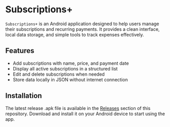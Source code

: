 # Subscriptions+

`Subscriptions+` is an Android application designed to help users manage their subscriptions and recurring payments.
It provides a clean interface, local data storage, and simple tools to track expenses effectively.

## Features
- Add subscriptions with name, price, and payment date
- Display all active subscriptions in a structured list
- Edit and delete subscriptions when needed
- Store data locally in JSON without internet connection

## Installation

The latest release .apk file is available in the [Releases](https://github.com/noneandundefined/SubscriptionsPlus/releases/tag/v1.0.0) section of this repository.
Download and install it on your Android device to start using the app.
